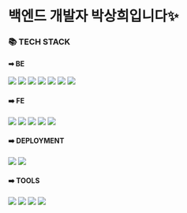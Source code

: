<h1>백엔드 개발자 박상희입니다✨</h1>

<h3>📚 TECH STACK</h3>
<h4>➡ BE</h4>
<div style="display=flex;">
  <img src="https://img.shields.io/badge/Node.js-339933?style=for-the-badge&logoColor=white&logo=Node.js"/>
  <img src="https://img.shields.io/badge/TypeScript-3178C6?style=for-the-badge&logoColor=white&logo=TypeScript"/>
  <img src="https://img.shields.io/badge/Express-000000?style=for-the-badge&logoColor=white&logo=Express"/>
  <img src="https://img.shields.io/badge/NestJs-E0234E?style=for-the-badge&logoColor=white&logo=NestJs"/>
    <img src="https://img.shields.io/badge/PostgreSQL-4169E1?style=for-the-badge&logoColor=white&logo=PostgreSQL"/>
    <img src="https://img.shields.io/badge/MySQL-4479A1?style=for-the-badge&logoColor=white&logo=MySQL"/>
  <img src="https://img.shields.io/badge/Amazon RDS-527FFF?style=for-the-badge&logoColor=white&logo=Amazon RDS"/>
</div>

<h4>➡️ FE</h4>
<div style="display=flex;">
  <img src="https://img.shields.io/badge/HTML5-E34F26?style=for-the-badge&logoColor=white&logo=HTML5"/>
    <img src="https://img.shields.io/badge/CSS3-1572B6?style=for-the-badge&logoColor=white&logo=CSS3"/>
  <img src="https://img.shields.io/badge/JavaScript-F7DF1E?style=for-the-badge&logoColor=white&logo=JavaScript"/>
  <img src="https://img.shields.io/badge/React-61DAFB?style=for-the-badge&logoColor=white&logo=React"/>
  <img src="https://img.shields.io/badge/Next.js-000000?style=for-the-badge&logoColor=white&logo=Next.js"/>
</div>

<h4>➡️ DEPLOYMENT</h4>
<div style="display=flex;">
  <img src="https://img.shields.io/badge/Vercel-000000?style=for-the-badge&logoColor=white&logo=Vercel"/>
  <img src="https://img.shields.io/badge/Amazon_AWS-232F3E?style=for-the-badge&logo=amazonaws&logoColor=white"/>
</div>

<h4>➡️ TOOLS</h4>
<div style="display=flex;">
  <img src="https://img.shields.io/badge/Git-F05032?style=for-the-badge&logoColor=white&logo=Git"/>
  <img src="https://img.shields.io/badge/GitHub-181717?style=for-the-badge&logoColor=white&logo=GitHub"/>
  <img src="https://img.shields.io/badge/Slack-4A154B?style=for-the-badge&logoColor=white&logo=Slack"/>
  <img src="https://img.shields.io/badge/Postman-FF6C37?style=for-the-badge&logoColor=white&logo=Postman"/>
</div>
